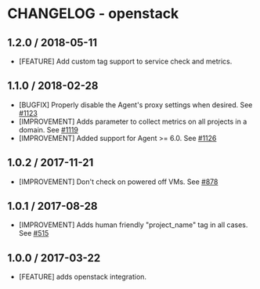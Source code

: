# CHANGELOG - openstack

## 1.2.0 / 2018-05-11

* [FEATURE] Add custom tag support to service check and metrics.

## 1.1.0 / 2018-02-28

* [BUGFIX] Properly disable the Agent's proxy settings when desired. See [#1123][]
* [IMPROVEMENT] Adds parameter to collect metrics on all projects in a domain. See [#1119][]
* [IMPROVEMENT] Added support for Agent >= 6.0. See [#1126][]

## 1.0.2 / 2017-11-21

* [IMPROVEMENT] Don't check on powered off VMs. See [#878][]

## 1.0.1 / 2017-08-28

* [IMPROVEMENT] Adds human friendly "project_name" tag in all cases. See [#515][]

## 1.0.0 / 2017-03-22

* [FEATURE] adds openstack integration.

<!--- The following link definition list is generated by PimpMyChangelog --->
[#515]: https://github.com/DataDog/integrations-core/issues/515
[#878]: https://github.com/DataDog/integrations-core/issues/878
[#1119]: https://github.com/DataDog/integrations-core/issues/1119
[#1123]: https://github.com/DataDog/integrations-core/issues/1123
[#1126]: https://github.com/DataDog/integrations-core/issues/1126
